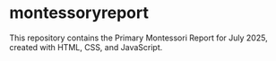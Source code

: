 # montessoryreport
This repository contains the Primary Montessori Report for July 2025, created with HTML, CSS, and JavaScript.

